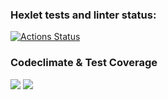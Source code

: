 ### Hexlet tests and linter status:
[![Actions Status](https://github.com/Kukuru5a/java-project-78/workflows/hexlet-check/badge.svg)](https://github.com/Kukuru5a/java-project-78/actions)

### Codeclimate & Test Coverage

<a href="https://codeclimate.com/github/Kukuru5a/java-project-78/maintainability"><img src="https://api.codeclimate.com/v1/badges/34e000f887275e2567b2/maintainability" /></a>
<a href="https://codeclimate.com/github/Kukuru5a/java-project-78/test_coverage"><img src="https://api.codeclimate.com/v1/badges/34e000f887275e2567b2/test_coverage" /></a>
